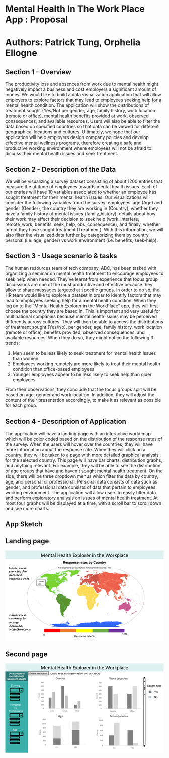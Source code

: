 # Mental Health In The Work Place App : Proposal

# Authors: Patrick Tung, Orphelia Ellogne

## Section 1 - Overview

The productivity loss and absences from work due to mental health might negatively impact a business and cost employers a significant amount of money. We would like to build a data visualization application that will allow employers to explore factors that may lead to employees seeking help for a mental health condition. The application will show the distributions of treatment sought (Yes/No) per gender, age, family history, work location (remote or office), mental health benefits provided at work, observed consequences, and available resources. Users will also be able to filter the data based on specified countries so that data can be viewed for different geographical locations and cultures. Ultimately, we hope that our application will help employers design company policies and develop effective mental wellness programs, therefore creating a safe and productive working environment where employees will not be afraid to discuss their mental health issues and seek treatment.

## Section 2 - Description of the Data


We will be visualizing a survey dataset consisting of about 1200 entries that measure the attitude of employees towards mental health issues. Each of our entries will have 10 variables associated to whether an employee has sought treatment for their mental health issues. Our visualizations will consider the following variables from the survey:  employees’ age (Age) and gender (Gender), the country they are working in (Country), whether they have a family history of mental issues (family_history), details about how their work may affect their decision to seek help (work_interfere, remote_work, benefits, seek_help, obs_consequence), and finally, whether or not they have sought treatment (Treatment). With this information, we will also filter the visualized data further by categorizing them by country, personal (i.e. age, gender) vs work environment (i.e. benefits, seek-help).


## Section 3 - Usage scenario & tasks

The human resources team of tech company, ABC, has been tasked with organizing a seminar on mental health treatment to encourage employees to seek help when needed. They’ve learnt from experience that focus group discussions are one of the most productive and effective because they allow to share messages targeted at specific groups. In order to do so, the HR team would like to explore a dataset in order to identify factors that may lead to employees seeking help for a mental health condition. When they log on to the “Mental Health Explorer in the WorkPlace” app, they will first choose the country they are based in. This is important and very useful for multinational companies because mental health issues may be perceived differently across  cultures. They will then be able to access the distributions of treatment sought (Yes/No), per gender, age, family history, work location (remote or office), benefits provided, observed consequences, and available resources. When they do so, they might notice the following 3 trends:

1. Men seem to be less likely to seek treatment for mental health issues than women
2. Employees working remotely are more likely to treat their mental health condition than office-based employees
3. Younger employees appear to be less likely to seek help than older employees

From their observations, they conclude that the focus groups split will be based on age, gender and work location. In addition, they will adjust the content of their presentation accordingly, to make it as relevant as possible for each group.


## Section 4 - Description of Application

The application will have a landing page with an interactive world map which will be color coded based on the distribution of the response rates of the survey. When the users will hover over the countries, they will have more information about the response rate. When they will click on a country, they will be taken to a page with more detailed graphical analysis for the selected country. This page will have bar charts, distribution graphs, and anything relevant. For example, they will be able to see the distribution of age groups that have and haven't sought mental health treatment. On the side, there will be three dropdown menus which filter the data by country, age, and personal or professional. Personal data consists of data such as gender, and professional data consists of data that pertain to employees' working environment. The application will allow users to easily filter data and perform exploratory analysis on issues of mental health treatment. At most four graphs will be displayed at a time, with a scroll bar to scroll down and see more charts.


## App Sketch

## Landing page

![](img/LandingPage.png)

## Second page
![](img/SecondPage.png)
